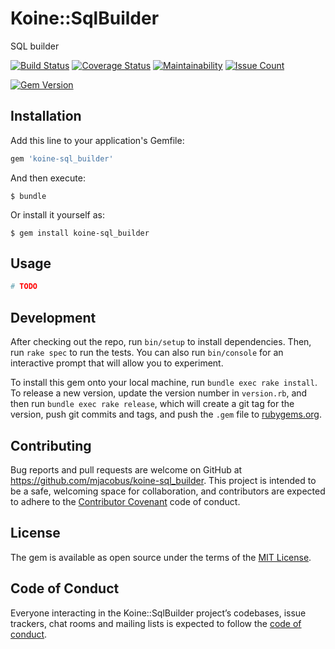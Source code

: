 # Koine::SqlBuilder

SQL builder

[![Build Status](https://travis-ci.org/mjacobus/koine-sql_builder.svg?branch=master)](https://travis-ci.org/mjacobus/koine-sql_builder)
[![Coverage Status](https://coveralls.io/repos/github/mjacobus/koine-sql_builder/badge.svg?branch=master)](https://coveralls.io/github/mjacobus/koine-sql_builder?branch=master)
[![Maintainability](https://api.codeclimate.com/v1/badges/eb8b4ea26c2110d67732/maintainability)](https://codeclimate.com/github/mjacobus/koine-sql_builder/maintainability)
[![Issue Count](https://codeclimate.com/github/mjacobus/koine-sql_builder/badges/issue_count.svg)](https://codeclimate.com/github/mjacobus/koine-sql_builder)

[![Gem Version](https://badge.fury.io/rb/koine-sql_builder.svg)](https://badge.fury.io/rb/koine-sql_builder)

## Installation

Add this line to your application's Gemfile:

```ruby
gem 'koine-sql_builder'
```

And then execute:

    $ bundle

Or install it yourself as:

    $ gem install koine-sql_builder

## Usage


```ruby
# TODO
```

## Development

After checking out the repo, run `bin/setup` to install dependencies. Then, run `rake spec` to run the tests. You can also run `bin/console` for an interactive prompt that will allow you to experiment.

To install this gem onto your local machine, run `bundle exec rake install`. To release a new version, update the version number in `version.rb`, and then run `bundle exec rake release`, which will create a git tag for the version, push git commits and tags, and push the `.gem` file to [rubygems.org](https://rubygems.org).

## Contributing

Bug reports and pull requests are welcome on GitHub at https://github.com/mjacobus/koine-sql_builder. This project is intended to be a safe, welcoming space for collaboration, and contributors are expected to adhere to the [Contributor Covenant](http://contributor-covenant.org) code of conduct.

## License

The gem is available as open source under the terms of the [MIT License](https://opensource.org/licenses/MIT).

## Code of Conduct

Everyone interacting in the Koine::SqlBuilder project’s codebases, issue trackers, chat rooms and mailing lists is expected to follow the [code of conduct](https://github.com/mjacobus/koine-sql_builder/blob/master/CODE_OF_CONDUCT.md).
